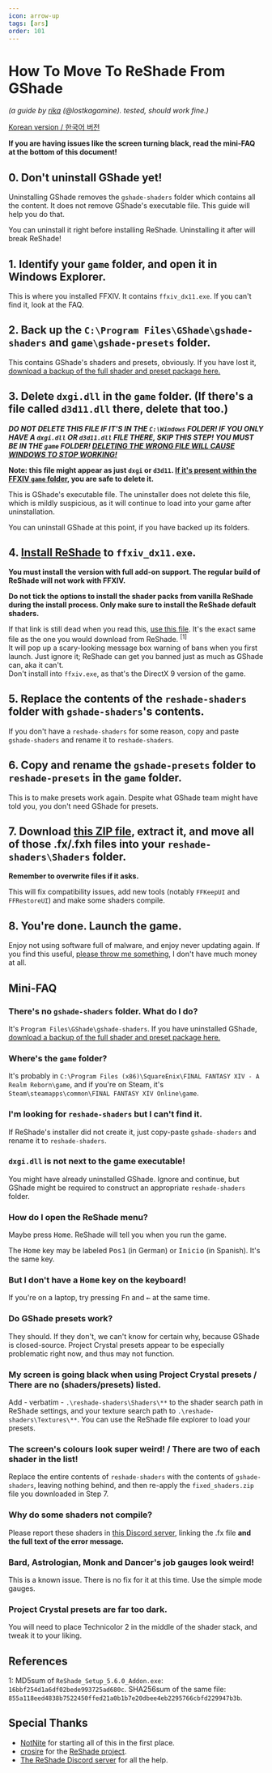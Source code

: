 ```yaml
---
icon: arrow-up
tags: [ars]
order: 101
---
```

# How To Move To ReShade From GShade
*(a guide by [rika](https://twitter.com/lostkagamine) (@lostkagamine). tested, should work fine.)*

[Korean version / 한국어 버전](https://gist.github.com/hibiyasleep/142bfe45c85824d255ad098a63bd8780)

**If you are having issues like the screen turning black, read the mini-FAQ at the bottom of this document!**

## 0. Don't uninstall GShade yet!
Uninstalling GShade removes the `gshade-shaders` folder which contains all the content. It does not remove GShade's executable file. This guide will help you do that.  

You can uninstall it right before installing ReShade. Uninstalling it after will break ReShade!

## 1. Identify your `game` folder, and open it in Windows Explorer.
This is where you installed FFXIV. It contains `ffxiv_dx11.exe`. If you can't find it, look at the FAQ.

## 2. Back up the `C:\Program Files\GShade\gshade-shaders` and `game\gshade-presets` folder.
This contains GShade's shaders and presets, obviously. If you have lost it, [download a backup of the full shader and preset package here.](https://kagamine.tech/shade/gshade.zip)

## 3. Delete `dxgi.dll` in the `game` folder. (If there's a file called `d3d11.dll` there, delete that too.)
***DO NOT DELETE THIS FILE IF IT'S IN THE `C:\Windows` FOLDER! IF YOU ONLY HAVE A `dxgi.dll` OR `d3d11.dll` FILE THERE, SKIP THIS STEP! YOU MUST BE IN THE `game` FOLDER! <ins>DELETING THE WRONG FILE WILL CAUSE WINDOWS TO STOP WORKING!</ins>***

**Note: this file might appear as just `dxgi` or `d3d11`. <ins>If it's present within the FFXIV `game` folder</ins>, you are safe to delete it.**

This is GShade's executable file. The uninstaller does not delete this file, which is mildly suspicious, as it will continue to load into your game after uninstallation.

You can uninstall GShade at this point, if you have backed up its folders.

## 4. [Install ReShade](https://reshade.me) to `ffxiv_dx11.exe`.
**You must install the version with full add-on support. The regular build of ReShade will not work with FFXIV.**

**Do not tick the options to install the shader packs from vanilla ReShade during the install process. Only make sure to install the ReShade default shaders.**

If that link is still dead when you read this, [use this file](https://cdn.discordapp.com/attachments/1072202729692340245/1072204165004152942/ReShade_Setup_5.6.0_Addon.exe). It's the exact same file as the one you would download from ReShade. <sup>[1]</sup>  
It will pop up a scary-looking message box warning of bans when you first launch. Just ignore it; ReShade can get you banned just as much as GShade can, aka it can't.  
Don't install into `ffxiv.exe`, as that's the DirectX 9 version of the game.

## 5. Replace the contents of the `reshade-shaders` folder with `gshade-shaders`'s contents.
If you don't have a `reshade-shaders` for some reason, copy and paste `gshade-shaders` and rename it to `reshade-shaders`.

## 6. Copy and rename the `gshade-presets` folder to `reshade-presets` in the `game` folder.
This is to make presets work again. Despite what GShade team might have told you, you don't need GShade for presets.

## 7. Download [this ZIP file](https://kagamine.tech/shade/fixed_shaders.zip), extract it, and move all of those .fx/.fxh files into your `reshade-shaders\Shaders` folder.
**Remember to overwrite files if it asks.**

This will fix compatibility issues, add new tools (notably `FFKeepUI` and `FFRestoreUI`) and make some shaders compile.

## 8. You're done. Launch the game.
Enjoy not using software full of malware, and enjoy never updating again. If you find this useful, [please throw me something](https://paypal.me/ry00001), I don't have much money at all.

## Mini-FAQ

### There's no `gshade-shaders` folder. What do I do?
It's `Program Files\GShade\gshade-shaders`. If you have uninstalled GShade, [download a backup of the full shader and preset package here.](https://kagamine.tech/shade/gshade.zip)

### Where's the `game` folder?
It's probably in `C:\Program Files (x86)\SquareEnix\FINAL FANTASY XIV - A Realm Reborn\game`, and if you're on Steam, it's `Steam\steamapps\common\FINAL FANTASY XIV Online\game`.

### I'm looking for `reshade-shaders` but I can't find it.
If ReShade's installer did not create it, just copy-paste `gshade-shaders` and rename it to `reshade-shaders`.

### `dxgi.dll` is not next to the game executable!
You might have already uninstalled GShade. Ignore and continue, but GShade might be required to construct an appropriate `reshade-shaders` folder.

### How do I open the ReShade menu?
Maybe press <kbd>Home</kbd>. ReShade will tell you when you run the game.

The <kbd>Home</kbd> key may be labeled <kbd>Pos1</kbd> (in German) or <kbd>Inicio</kbd> (in Spanish). It's the same key.

### But I don't have a <kbd>Home</kbd> key on the keyboard!
If you're on a laptop, try pressing <kbd>Fn</kbd> and <kbd>←</kbd> at the same time.

### Do GShade presets work?
They should. If they don't, we can't know for certain why, because GShade is closed-source.
Project Crystal presets appear to be especially problematic right now, and thus may not function.

### My screen is going black when using Project Crystal presets / There are no (shaders/presets) listed.
Add - verbatim - `.\reshade-shaders\Shaders\**` to the shader search path in ReShade settings, and your texture search path to `.\reshade-shaders\Textures\**`. You can use the ReShade file explorer to load your presets.

### The screen's colours look super weird! / There are two of each shader in the list!
Replace the entire contents of `reshade-shaders` with the contents of `gshade-shaders`, leaving nothing behind, and then re-apply the `fixed_shaders.zip` file you downloaded in Step 7.

### Why do some shaders not compile?
Please report these shaders in [this Discord server](https://discord.gg/9kQTCB5Xwh), linking the .fx file **and the full text of the error message.**

### Bard, Astrologian, Monk and Dancer's job gauges look weird!
This is a known issue. There is no fix for it at this time. Use the simple mode gauges.

### Project Crystal presets are far too dark.
You will need to place Technicolor 2 in the middle of the shader stack, and tweak it to your liking.

## References
1: MD5sum of `ReShade_Setup_5.6.0_Addon.exe`: `16bbf254d1a6df02bede993725ad680c`. SHA256sum of the same file: `855a118eed4838b7522450ffed21a0b1b7e20dbee4eb2295766cbfd229947b3b`.

## Special Thanks
 - [NotNite](https://NotNite.com) for starting all of this in the first place.
 - [crosire](https://patreon.com/crosire) for the [ReShade project](https://reshade.me).
 - [The ReShade Discord server](https://discord.gg/PrwndfH) for all the help.